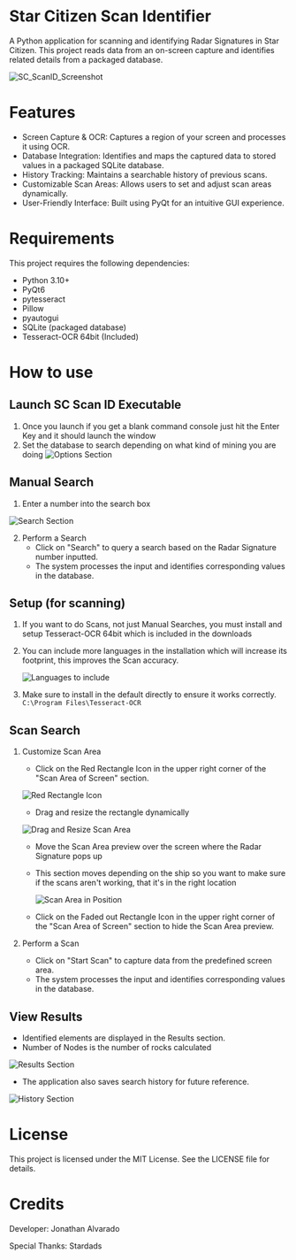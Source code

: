 # Star Citizen Scan Identifier
A Python application for scanning and identifying Radar Signatures in Star Citizen. This project reads data from an on-screen capture and identifies related details from a packaged database.

![SC_ScanID_Screenshot](https://github.com/user-attachments/assets/3737c054-3b01-4206-8e88-feb804a4c802)


# Features
- Screen Capture & OCR: Captures a region of your screen and processes it using OCR.
- Database Integration: Identifies and maps the captured data to stored values in a packaged SQLite database.
- History Tracking: Maintains a searchable history of previous scans.
- Customizable Scan Areas: Allows users to set and adjust scan areas dynamically.
- User-Friendly Interface: Built using PyQt for an intuitive GUI experience.

# Requirements
This project requires the following dependencies:
- Python 3.10+
- PyQt6
- pytesseract
- Pillow
- pyautogui
- SQLite (packaged database)
- Tesseract-OCR 64bit (Included)

# How to use

## Launch SC Scan ID Executable
 1. Once you launch if you get a blank command console just hit the Enter Key and it should launch the window
 2. Set the database to search depending on what kind of mining you are doing
![Options Section](https://github.com/user-attachments/assets/984f4d47-79be-4a26-b86d-c3598447d6ef)

## Manual Search
1. Enter a number into the search box

![Search Section](https://github.com/user-attachments/assets/c2d0af9a-11f3-4ca1-b90f-bee3f813594e)

2. Perform a Search
   - Click on "Search" to query a search based on the Radar Signature number inputted.
   - The system processes the input and identifies corresponding values in the database.

## Setup (for scanning)
   1. If you want to do Scans, not just Manual Searches, you must install and setup Tesseract-OCR 64bit which is included in the downloads
   2. You can include more languages in the installation which will increase its footprint, this improves the Scan accuracy.

      ![Languages to include](https://github.com/user-attachments/assets/a87040a0-3c05-4185-97c5-dc1dbf686e60)
   3. Make sure to install in the default directly to ensure it works correctly. `C:\Program Files\Tesseract-OCR`

## Scan Search
1. Customize Scan Area
   - Click on the Red Rectangle Icon in the upper right corner of the "Scan Area of Screen" section.
     
   ![Red Rectangle Icon](https://github.com/user-attachments/assets/00ccc9bb-77d2-472e-876d-57d837490162)
   - Drag and resize the rectangle dynamically
     
   ![Drag and Resize Scan Area](https://github.com/user-attachments/assets/924da0f5-99bb-4cb7-bc42-6bcbffff22cf)
   - Move the Scan Area preview over the screen where the Radar Signature pops up
   - This section moves depending on the ship so you want to make sure if the scans aren't working, that it's in the right location
  
     ![Scan Area in Position](https://github.com/user-attachments/assets/b0e2ac18-fcb1-40b8-8513-73c46cee7d53)
   - Click on the Faded out Rectangle Icon in the upper right corner of the "Scan Area of Screen" section to hide the Scan Area preview.

3. Perform a Scan
   - Click on "Start Scan" to capture data from the predefined screen area.
   - The system processes the input and identifies corresponding values in the database.

## View Results
   - Identified elements are displayed in the Results section.
   - Number of Nodes is the number of rocks calculated

![Results Section](https://github.com/user-attachments/assets/12e5f88d-c64b-4cd5-9858-5d18d5234b08)

   - The application also saves search history for future reference.

![History Section](https://github.com/user-attachments/assets/402167c8-2c43-48a4-9082-e0516b36936a)


# License
This project is licensed under the MIT License. See the LICENSE file for details.

# Credits
Developer: Jonathan Alvarado

Special Thanks: Stardads
